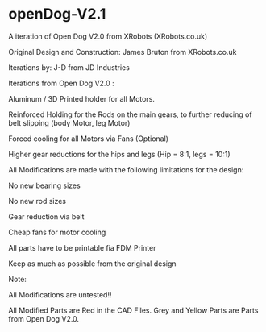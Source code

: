 # openDog-V2.1

A iteration of Open Dog V2.0 from XRobots (XRobots.co.uk)

Original Design and Construction:
James Bruton from XRobots.co.uk

Iterations by:
J-D from JD Industries


Iterations from Open Dog V2.0 :

Aluminum / 3D Printed holder for all Motors.

Reinforced Holding for the Rods on the main gears, to further reducing of belt slipping (body Motor, leg Motor)

Forced cooling for all Motors via Fans (Optional)

Higher gear reductions for the hips and legs (Hip = 8:1, legs = 10:1)


All Modifications are made with the following limitations for the design:

No new bearing sizes

No new rod sizes

Gear reduction via belt

Cheap fans for motor cooling

All parts have to be printable fia FDM Printer

Keep as much as possible from the original design


Note:

All Modifications are untested!!

All  Modified Parts are Red in the CAD Files. Grey and Yellow Parts are Parts from Open Dog V2.0.
